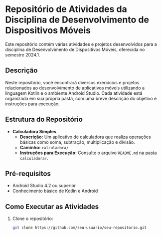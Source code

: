 # Repositório de Atividades da Disciplina de Desenvolvimento de Dispositivos Móveis

Este repositório contém várias atividades e projetos desenvolvidos para a disciplina de Desenvolvimento de Dispositivos Móveis, oferecida no semestre 2024.1.

## Descrição

Neste repositório, você encontrará diversos exercícios e projetos relacionados ao desenvolvimento de aplicativos móveis utilizando a linguagem Kotlin e o ambiente Android Studio. Cada atividade está organizada em sua própria pasta, com uma breve descrição do objetivo e instruções para execução.

## Estrutura do Repositório

- **Calculadora Simples**
  - **Descrição:** Um aplicativo de calculadora que realiza operações básicas como soma, subtração, multiplicação e divisão.
  - **Caminho:** `calculadora/`
  - **Instruções para Execução:** Consulte o arquivo `README.md` na pasta `calculadora/`.

## Pré-requisitos

- Android Studio 4.2 ou superior
- Conhecimento básico de Kotlin e Android

## Como Executar as Atividades

1. Clone o repositório:
   ```sh
   git clone https://github.com/seu-usuario/seu-repositorio.git

